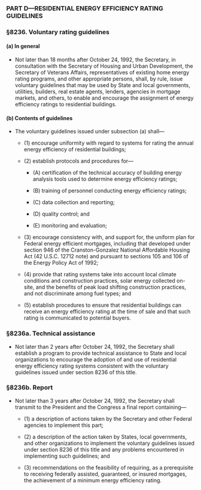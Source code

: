 ### PART D—RESIDENTIAL ENERGY EFFICIENCY RATING GUIDELINES

### §8236. Voluntary rating guidelines
#### (a) In general
* Not later than 18 months after October 24, 1992, the Secretary, in consultation with the Secretary of Housing and Urban Development, the Secretary of Veterans Affairs, representatives of existing home energy rating programs, and other appropriate persons, shall, by rule, issue voluntary guidelines that may be used by State and local governments, utilities, builders, real estate agents, lenders, agencies in mortgage markets, and others, to enable and encourage the assignment of energy efficiency ratings to residential buildings.

#### (b) Contents of guidelines
* The voluntary guidelines issued under subsection (a) shall—

  * (1) encourage uniformity with regard to systems for rating the annual energy efficiency of residential buildings;

  * (2) establish protocols and procedures for—

    * (A) certification of the technical accuracy of building energy analysis tools used to determine energy efficiency ratings;

    * (B) training of personnel conducting energy efficiency ratings;

    * (C) data collection and reporting;

    * (D) quality control; and

    * (E) monitoring and evaluation;


  * (3) encourage consistency with, and support for, the uniform plan for Federal energy efficient mortgages, including that developed under section 946 of the Cranston-Gonzalez National Affordable Housing Act (42 U.S.C. 12712 note) and pursuant to sections 105 and 106 of the Energy Policy Act of 1992;

  * (4) provide that rating systems take into account local climate conditions and construction practices, solar energy collected on-site, and the benefits of peak load shifting construction practices, and not discriminate among fuel types; and

  * (5) establish procedures to ensure that residential buildings can receive an energy efficiency rating at the time of sale and that such rating is communicated to potential buyers.

### §8236a. Technical assistance
* Not later than 2 years after October 24, 1992, the Secretary shall establish a program to provide technical assistance to State and local organizations to encourage the adoption of and use of residential energy efficiency rating systems consistent with the voluntary guidelines issued under section 8236 of this title.

### §8236b. Report
* Not later than 3 years after October 24, 1992, the Secretary shall transmit to the President and the Congress a final report containing—

  * (1) a description of actions taken by the Secretary and other Federal agencies to implement this part;

  * (2) a description of the action taken by States, local governments, and other organizations to implement the voluntary guidelines issued under section 8236 of this title and any problems encountered in implementing such guidelines; and

  * (3) recommendations on the feasibility of requiring, as a prerequisite to receiving federally assisted, guaranteed, or insured mortgages, the achievement of a minimum energy efficiency rating.